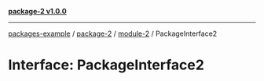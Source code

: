 [**package-2 v1.0.0**](../../index.md)

***

[packages-example](../../../packages.md) / [package-2](../../index.md) / [module-2](../index.md) / PackageInterface2

# Interface: PackageInterface2
